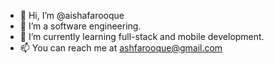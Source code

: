 - 👋 Hi, I’m @aishafarooque
- 👀 I’m a software engineering.
- 🌱 I’m currently learning full-stack and mobile development.
- 📫 You can reach me at ashfarooque@gmail.com

<!---
aishafarooque/aishafarooque is a ✨ special ✨ repository because its `README.md` (this file) appears on your GitHub profile.
You can click the Preview link to take a look at your changes.
--->
